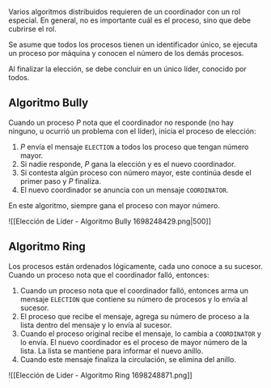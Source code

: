 Varios algoritmos distribuidos requieren de un coordinador con un rol especial. En general, no es importante cuál es el proceso, sino que debe cubrirse el rol.

Se asume que todos los procesos tienen un identificador único, se ejecuta un proceso por máquina y conocen el número de los demás procesos.

Al finalizar la elección, se debe concluir en un único líder, conocido por todos.

## Algoritmo Bully

Cuando un proceso $P$ nota que el coordinador no responde (no hay ninguno, u ocurrió un problema con el líder), inicia el proceso de elección:

1. $P$ envía el mensaje `ELECTION` a todos los proceso que tengan número mayor.
2. Si nadie responde, $P$ gana la elección y es el nuevo coordinador.
3. Si contesta algún proceso con número mayor, este continúa desde el primer paso y $P$ finaliza.
4. El nuevo coordinador se anuncia con un mensaje `COORDINATOR`.

En este algoritmo, siempre gana el proceso con mayor número.

![[Elección de Lider - Algoritmo Bully 1698248429.png|500]]

## Algoritmo Ring

Los procesos están ordenados lógicamente, cada uno conoce a su sucesor. Cuando un proceso nota que el coordinador falló, entonces:

1. Cuando un proceso nota que el coordinador falló, entonces arma un mensaje `ELECTION` que contiene su número de procesos y lo envía al sucesor.
2. El proceso que recibe el mensaje, agrega su número de proceso a la lista dentro del mensaje y lo envía al sucesor.
3. Cuando el proceso original recibe el mensaje, lo cambia a `COORDINATOR` y lo envía. El nuevo coordinador es el proceso de mayor número de la lista. La lista se mantiene para informar el nuevo anillo.
4. Cuando este mensaje finaliza la circulación, se elimina del anillo. 

![[Elección de Lider - Algoritmo Ring 1698248871.png]]
